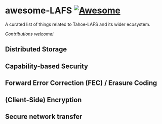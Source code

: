 # awesome-LAFS [![Awesome](https://awesome.re/badge-flat.svg)](https://awesome.re)

A curated list of things related to Tahoe-LAFS and its wider ecosystem. 

*Contributions welcome!*

## Distributed Storage

## Capability-based Security

## Forward Error Correction (FEC) / Erasure Coding

## (Client-Side) Encryption

## Secure network transfer

